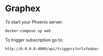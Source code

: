 # Graphex

To start your Phoenix server:

    docker-compose up web

To trigger subscription go to:

    http://0.0.0.0:4000/api/triggers?url=foobar
